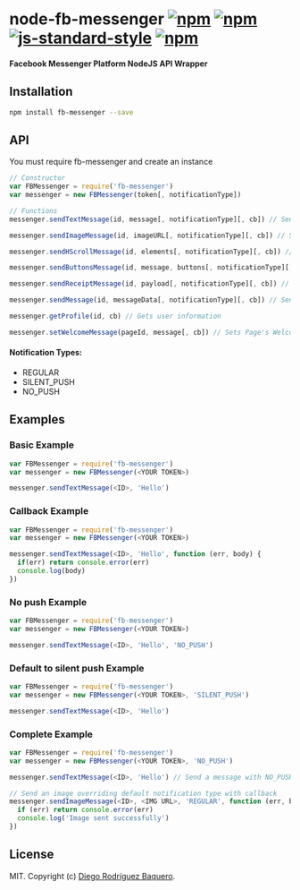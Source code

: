 # node-fb-messenger [![npm](https://img.shields.io/npm/v/fb-messenger.svg)](https://www.npmjs.com/package/fb-messenger) [![npm](https://img.shields.io/npm/dm/fb-messenger.svg)](https://www.npmjs.com/package/fb-messenger) [![js-standard-style](https://img.shields.io/badge/code%20style-standard-brightgreen.svg)](http://standardjs.com/) [![npm](https://img.shields.io/npm/l/fb-messenger.svg)](LICENSE) 
#### Facebook Messenger Platform NodeJS API Wrapper

## Installation

```bash
npm install fb-messenger --save
```

## API

You must require fb-messenger and create an instance

```js
// Constructor
var FBMessenger = require('fb-messenger')
var messenger = new FBMessenger(token[, notificationType])

// Functions
messenger.sendTextMessage(id, message[, notificationType][, cb]) // Sends a text message

messenger.sendImageMessage(id, imageURL[, notificationType][, cb]) // Sends an image from URL

messenger.sendHScrollMessage(id, elements[, notificationType][, cb]) // Sends an H-SCroll generic message

messenger.sendButtonsMessage(id, message, buttons[, notificationType][, cb]) // Sends a buttons message

messenger.sendReceiptMessage(id, payload[, notificationType][, cb]) // Sends a receipt message (No need for template_type in payload) 

messenger.sendMessage(id, messageData[, notificationType][, cb]) // Send a message from custom data

messenger.getProfile(id, cb) // Gets user information

messenger.setWelcomeMessage(pageId, message[, cb]) // Sets Page's Welcome Message (message can be a text string or a strucuted message)
```

#### Notification Types:
 - REGULAR
 - SILENT_PUSH
 - NO_PUSH

## Examples

### Basic Example

```js
var FBMessenger = require('fb-messenger')
var messenger = new FBMessenger(<YOUR TOKEN>)

messenger.sendTextMessage(<ID>, 'Hello')
```

### Callback Example

```js
var FBMessenger = require('fb-messenger')
var messenger = new FBMessenger(<YOUR TOKEN>)

messenger.sendTextMessage(<ID>, 'Hello', function (err, body) {
  if(err) return console.error(err)
  console.log(body)
})
```

### No push Example

```js
var FBMessenger = require('fb-messenger')
var messenger = new FBMessenger(<YOUR TOKEN>)

messenger.sendTextMessage(<ID>, 'Hello', 'NO_PUSH')
```

### Default to silent push Example

```js
var FBMessenger = require('fb-messenger')
var messenger = new FBMessenger(<YOUR TOKEN>, 'SILENT_PUSH')

messenger.sendTextMessage(<ID>, 'Hello')
```

### Complete Example

```js
var FBMessenger = require('fb-messenger')
var messenger = new FBMessenger(<YOUR TOKEN>, 'NO_PUSH')

messenger.sendTextMessage(<ID>, 'Hello') // Send a message with NO_PUSH, no callback

// Send an image overriding default notification type with callback
messenger.sendImageMessage(<ID>, <IMG URL>, 'REGULAR', function (err, body) {
  if (err) return console.error(err)
  console.log('Image sent successfully')
})
```

## License

MIT. Copyright (c) [Diego Rodríguez Baquero](https://diegorbaquero.com).